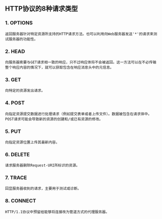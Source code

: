 ## HTTP协议的8种请求类型

### 1. OPTIONS
	返回服务器针对特定资源所支持的HTTP请求方法。也可以利用向Web服务器发送'*'的请求来测试服务器的功能性。 
### 2. HEAD
	向服务器索要与GET请求相一致的响应，只不过响应体将不会被返回。这一方法可以在不必传输整个响应内容的情况下，就可以获取包含在响应消息头中的元信息。
### 3. GET
	向特定的资源发出请求。 
### 4. POST
	向指定资源提交数据进行处理请求（例如提交表单或者上传文件）。数据被包含在请求体中。POST请求可能会导致新的资源的创建和/或已有资源的修改。 
### 5. PUT
	向指定资源位置上传其最新内容。 
### 6. DELETE
	请求服务器删除Request-URI所标识的资源。 
### 7. TRACE
	回显服务器收到的请求，主要用于测试或诊断。 
### 8. CONNECT
	HTTP/1.1协议中预留给能够将连接改为管道方式的代理服务器。


